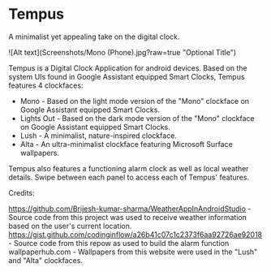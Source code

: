 # Tempus

A minimalist yet appealing take on the digital clock.

![Alt text](Screenshots/Mono (Phone).jpg?raw=true "Optional Title")

Tempus is a Digital Clock Application for android devices. Based on the system UIs found in Google Assistant equipped Smart Clocks, Tempus features 4 clockfaces:
* Mono - Based on the light mode version of the "Mono" clockface on Google Assistant equipped Smart Clocks.
* Lights Out - Based on the dark mode version of the "Mono" clockface on Google Assistant equipped Smart Clocks.
* Lush - A minimalist, nature-inspired clockface.
* Alta - An ultra-minimalist clockface featuring Microsoft Surface wallpapers.

Tempus also features a functioning alarm clock as well as local weather details. Swipe between each panel to access each of Tempus' features.

Credits:

https://github.com/Brijesh-kumar-sharma/WeatherAppInAndroidStudio - Source code from this project was used to receive weather information based on the user's current location.
https://gist.github.com/codinginflow/a26b41c07c1c2373f6aa92726ae92018 - Source code from this repow as used to build the alarm function
wallpaperhub.com - Wallpapers from this website were used in the "Lush" and "Alta" clockfaces.

